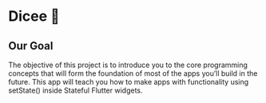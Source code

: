 
# Dicee 🎲

## Our Goal

The objective of this project is to introduce you to the core programming concepts that will form the foundation of most of the apps you’ll build in the future. This app will teach you how to make apps with functionality using setState() inside Stateful Flutter widgets.
